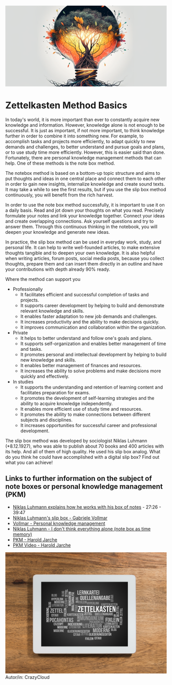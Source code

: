![Slip box method helps to link and expand knowledge](images/grundlagen.png)

# Zettelkasten Method Basics

In today's world, it is more important than ever to constantly acquire new knowledge and information. However, knowledge alone is not enough to be successful. It is just as important, if not more important, to think knowledge further in order to combine it into something new.
For example, to accomplish tasks and projects more efficiently, to adapt quickly to new demands and challenges, to better understand and pursue goals and plans, or to use study time more efficiently.
However, this is easier said than done. Fortunately, there are personal knowledge management methods that can help. One of these methods is the note box method.

The notebox method is based on a bottom-up topic structure and aims to put thoughts and ideas in one central place and connect them to each other in order to gain new insights, internalize knowledge and create sound texts. It may take a while to see the first results, but if you use the slip box method continuously, you will benefit from the rich harvest.

In order to use the note box method successfully, it is important to use it on a daily basis. Read and jot down your thoughts on what you read. Precisely formulate your notes and link your knowledge together. Connect your ideas and create overlapping connections. Ask yourself questions and try to answer them. Through this continuous thinking in the notebook, you will deepen your knowledge and generate new ideas.

In practice, the slip box method can be used in everyday work, study, and personal life. It can help to write well-founded articles, to make extensive thoughts tangible and to deepen your own knowledge. It is also helpful when writing articles, forum posts, social media posts, because you collect thoughts, prepare them and can insert them directly in an outline and have your contributions with depth already 90% ready.

Where the method can support you
- Professionally
	- It facilitates efficient and successful completion of tasks and projects.
	- It supports career development by helping to build and demonstrate relevant knowledge and skills.
	- It enables faster adaptation to new job demands and challenges.
	- It increases productivity and the ability to make decisions quickly.
	- It improves communication and collaboration within the organization.
- Private
	- It helps to better understand and follow one's goals and plans.
	- It supports self-organization and enables better management of time and tasks.
	- It promotes personal and intellectual development by helping to build new knowledge and skills.
	- It enables better management of finances and resources.
	- It increases the ability to solve problems and make decisions more quickly and effectively.
- In studies
	- It supports the understanding and retention of learning content and facilitates preparation for exams.
	- It promotes the development of self-learning strategies and the ability to acquire knowledge independently.
	- It enables more efficient use of study time and resources.
	- It promotes the ability to make connections between different subjects and disciplines.
	- It increases opportunities for successful career and professional development.

The slip box method was developed by sociologist Niklas Luhmann (\*8.12.1927), who was able to publish about 70 books and 400 articles with its help. And all of them of high quality. He used his slip box analog. What do you think he could have accomplished with a digital slip box? Find out what you can achieve!




## Links to further information on the subject of note boxes or personal knowledge management (PKM)
* [Niklas Luhmann explains how he works with his box of notes](https://youtu.be/qRSCKSPMuDc?t=2246) - 27:26 - 39:47
* [Niklas Luhmann's slip box - Gabriele Vollmar](https://youtu.be/gt6nRZQTYD4)
* [Vollmar - Personal knowledge management](https://www.wissen-kommunizieren.de/category/persoenliches-wissensmanagement/)
* [Niklas Luhmann - I don't think everything alone (note box as time memory)](https://youtu.be/NbncA7bDl70?t=18)
* [PKM - Harold Jarche](https://jarche.com/pkm/)
* [PKM Video - Harold Jarche](https://www.youtube.com/watch?v=HQbnoLxgx7I&ab_channel=HaroldJarche)


![Tablett Zettelkasten](images/Tablet-Zettelkasten.jpeg)
Autor/in: CrazyCloud
<script src="https://giscus.app/client.js"
        data-repo="cogneon/lernos-zettelkasten"
        data-repo-id="R_kgDOI5YY1w"
        data-category="Announcements"
        data-category-id="DIC_kwDOI5YY184CUTx3"
        data-mapping="pathname"
        data-strict="0"
        data-reactions-enabled="1"
        data-emit-metadata="0"
        data-input-position="bottom"
        data-theme="light"
        data-lang="en"
        crossorigin="anonymous"
        async>
</script>

